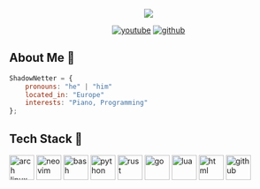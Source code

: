 <p align="center">
  <img src="https://i.ytimg.com/vi/HXUHHGOFFMk/hq720.jpg?sqp=-oaymwEhCK4FEIIDSFryq4qpAxMIARUAAAAAGAElAADIQj0AgKJD&rs=AOn4CLC40jidE99inQ8x2SKQhnOiqPhfEA"/>
</p>

<p align="center">
    <a href="https://youtube.com/@ShadowNetter" target="_blank"><img src="https://img.shields.io/badge/YouTube-red?logo=youtube" alt="youtube"/></a>
    <a href="https://github.com/ShadowNetter-Official" target="_blank"><img src="https://img.shields.io/badge/github-black?logo=github" alt="github"/></a>
</p>

## About Me 👤

```javascript
ShadowNetter = {
    pronouns: "he" | "him"
    located_in: "Europe"
    interests: "Piano, Programming"
};
```

## Tech Stack 🚀

<p align="left">
    <img src="https://cdn.jsdelivr.net/gh/devicons/devicon@latest/icons/archlinux/archlinux-original.svg" alt="arch linux" width="45" height="45"/>
    <img src="https://cdn.jsdelivr.net/gh/devicons/devicon@latest/icons/neovim/neovim-original.svg" alt ="neovim" width="45" height="45"/>
    <img src="https://cdn.jsdelivr.net/gh/devicons/devicon@latest/icons/bash/bash-original.svg" alt="bash" width="45" height="45"/>
    <img src="https://cdn.jsdelivr.net/gh/devicons/devicon@latest/icons/python/python-original.svg" alt="python" width="45" height="45"/>
    <img src="https://cdn.jsdelivr.net/gh/devicons/devicon@latest/icons/rust/rust-original.svg" alt="rust" width="45" height="45"/>
    <img src="https://cdn.jsdelivr.net/gh/devicons/devicon@latest/icons/go/go-original-wordmark.svg" alt="go" width="45" height="45"/>
    <img src="https://cdn.jsdelivr.net/gh/devicons/devicon@latest/icons/lua/lua-original.svg" alt="lua" width="45" height="45"/>
    <img src="https://cdn.jsdelivr.net/gh/devicons/devicon@latest/icons/html5/html5-original-wordmark.svg" alt="html" width="45" height="45"/>
    <img src="https://cdn.jsdelivr.net/gh/devicons/devicon@latest/icons/github/github-original.svg" alt="github" width="45" height="45"/>
</p>


